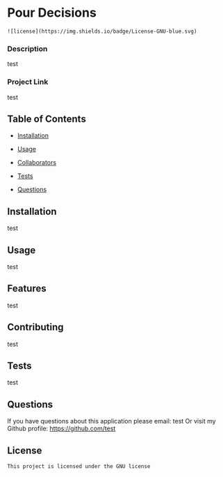 # Pour Decisions
    ![license](https://img.shields.io/badge/License-GNU-blue.svg)
  ### Description
  test

  ### Project Link
  test

  ## Table of Contents
  * [Installation](##Installation)
  * [Usage](##Usage)
   
  * [Collaborators](##contributing)
  * [Tests](##Test)
  * [Questions](##Questions)
  
  ## Installation
  test

  ## Usage
  test

  ## Features
  test

  ## Contributing
  test

  ## Tests
  test

  ## Questions
  If you have questions about this application please email: test
  Or visit my Github profile: https://github.com/test

  ## License

    This project is licensed under the GNU license